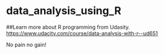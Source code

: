 # data_analysis_using_R

##Learn more about R programming from Udasity.  https://www.udacity.com/course/data-analysis-with-r--ud651

No pain no gain!
